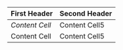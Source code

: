First Header   | Second Header
  -------------  | -------------
  *Content Cell* | Content Cell5
  Content Cell   | Content Cell5
